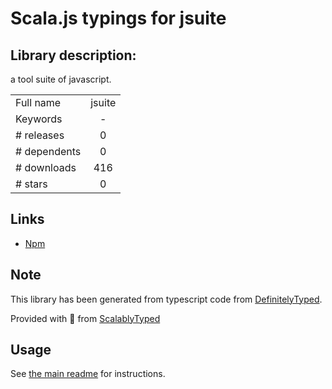 
# Scala.js typings for jsuite


## Library description:
a tool suite of javascript.

|                    |                 |
| ------------------ | :-------------: |
| Full name          | jsuite |
| Keywords           | - |
| # releases         | 0 |
| # dependents       | 0 |
| # downloads        | 416 |
| # stars            | 0 |

## Links
- [Npm](https://www.npmjs.com/package/jsuite)
    


## Note
This library has been generated from typescript code from [DefinitelyTyped](https://definitelytyped.org).

Provided with :purple_heart: from [ScalablyTyped](https://github.com/oyvindberg/ScalablyTyped)

## Usage
See [the main readme](../../readme.md) for instructions.


